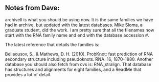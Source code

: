 ## Notes from Dave:


archiveII is what you should be using now.  It is the same families we have had in archive, but updated with the latest databases.  Mike Sloma, a graduate student, did the work.
I am pretty sure that all the filenames now start with the RNA family name and end with the database accession #.  
 
The latest reference that details the families is:

Bellaousov, S., & Mathews, D. H. (2010). ProbKnot: fast prediction of RNA secondary structure including pseudoknots. RNA. 16, 1870-1880.
 Another database you should also fetch from cvs is: RNA_stralign.  That database has structures and alignments for eight families, and a ReadMe that provides a lot of detail.
